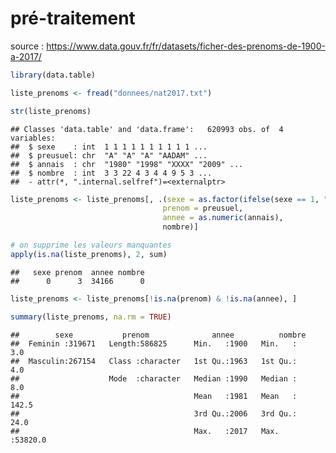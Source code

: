 pré-traitement
================

source : <https://www.data.gouv.fr/fr/datasets/ficher-des-prenoms-de-1900-a-2017/>

``` r
library(data.table)

liste_prenoms <- fread("donnees/nat2017.txt")
```

``` r
str(liste_prenoms)
```

    ## Classes 'data.table' and 'data.frame':   620993 obs. of  4 variables:
    ##  $ sexe    : int  1 1 1 1 1 1 1 1 1 1 ...
    ##  $ preusuel: chr  "A" "A" "A" "AADAM" ...
    ##  $ annais  : chr  "1980" "1998" "XXXX" "2009" ...
    ##  $ nombre  : int  3 3 22 4 3 4 4 9 5 3 ...
    ##  - attr(*, ".internal.selfref")=<externalptr>

``` r
liste_prenoms <- liste_prenoms[, .(sexe = as.factor(ifelse(sexe == 1, "Masculin", "Feminin")),
                                  prenom = preusuel,
                                  annee = as.numeric(annais),
                                  nombre)]
```

``` r
# on supprime les valeurs manquantes
apply(is.na(liste_prenoms), 2, sum)
```

    ##   sexe prenom  annee nombre 
    ##      0      3  34166      0

``` r
liste_prenoms <- liste_prenoms[!is.na(prenom) & !is.na(annee), ]

summary(liste_prenoms, na.rm = TRUE)
```

    ##        sexe           prenom              annee          nombre       
    ##  Feminin :319671   Length:586825      Min.   :1900   Min.   :    3.0  
    ##  Masculin:267154   Class :character   1st Qu.:1963   1st Qu.:    4.0  
    ##                    Mode  :character   Median :1990   Median :    8.0  
    ##                                       Mean   :1981   Mean   :  142.5  
    ##                                       3rd Qu.:2006   3rd Qu.:   24.0  
    ##                                       Max.   :2017   Max.   :53820.0
